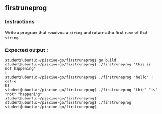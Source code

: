 ## firstruneprog

### Instructions

Write a program that receives a `string` and returns the first `rune` of that `string`.

### Expected output :

```console
student@ubuntu:~/piscine-go/firstruneprog$ go build
student@ubuntu:~/piscine-go/firstruneprog$ ./firstruneprog "this is not happening"
t
student@ubuntu:~/piscine-go/firstruneprog$ ./firstruneprog "hello" | cat-e
h$
student@ubuntu:~/piscine-go/firstruneprog$ ./firstruneprog "this" "is" "not" "happening"
student@ubuntu:~/piscine-go/firstruneprog$
student@ubuntu:~/piscine-go/firstruneprog$ ./firstruneprog
student@ubuntu:~/piscine-go/firstruneprog$
```
